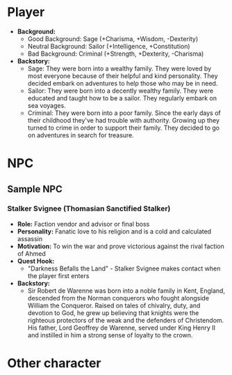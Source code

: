 # Player
- **Background:**
  - Good Background: Sage (+Charisma, +Wisdom, -Dexterity)
  - Neutral Background: Sailor (+Intelligence, +Constitution)
  - Bad Background: Criminal (+Strength, +Dexterity, -Charisma)
- **Backstory:**
  - Sage: They were born into a wealthy family. They were loved by most everyone because of their helpful
   and kind personality. They decided embark on adventures to help those who may be in need.
  - Sailor: They were born into a decently wealthy family. They were educated and taught how to be a sailor.
   They regularly embark on sea voyages. 
  - Criminal: They were born into a poor family. Since the early days of their childhood they've had trouble 
   with authority. Growing up they turned to crime in order to support their family. They decided to go on 
   adventures in search for treasure. 
# NPC

## Sample NPC

### **Stalker Svignee (Thomasian Sanctified Stalker)**
- **Role:** Faction vendor and advisor or final boss
- **Personality:** Fanatic love to his religion and is a cold and calculated assassin
- **Motivation:** To win the war and prove victorious against the rival faction of Ahmed
- **Quest Hook:**  
  - "Darkness Befalls the Land" - Stalker Svignee makes contact when the player first enters
- **Backstory:**
  - Sir Robert de Warenne was born into a noble family in Kent, England, descended from the Norman conquerors who fought alongside William the Conqueror. Raised on tales of chivalry, duty, and devotion to God, he grew up believing that knights were the righteous protectors of the weak and the defenders of Christendom. His father, Lord Geoffrey de Warenne, served under King Henry II and instilled in him a strong sense of loyalty to the crown.

# Other character
